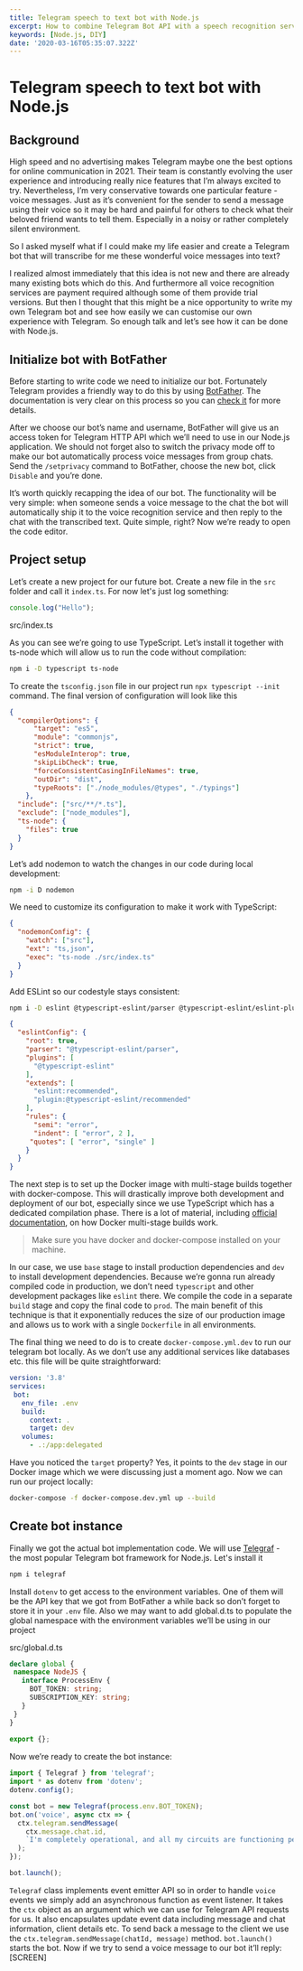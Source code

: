 ```yaml
---
title: Telegram speech to text bot with Node.js
excerpt: How to combine Telegram Bot API with a speech recognition service to transcribe voice messages to text.
keywords: [Node.js, DIY]
date: '2020-03-16T05:35:07.322Z'
---
```


# Telegram speech to text bot with Node.js

## Background

High speed and no advertising makes Telegram maybe one the best options for online communication in 2021. Their team is constantly evolving the user experience and introducing really nice features that I’m always excited to try. Nevertheless, I’m very conservative towards one particular feature - voice messages. Just as it’s convenient for the sender to send a message using their voice so it may be hard and painful for others to check what their beloved friend wants to tell them. Especially in a noisy or rather completely silent environment.

So I asked myself what if I could make my life easier and create a Telegram bot that will transcribe for me these wonderful voice messages into text?

I realized almost immediately that this idea is not new and there are already many existing bots which do this. And furthermore all voice recognition services are payment required although some of them provide trial versions.
But then I thought that this might be a nice opportunity to write my own Telegram bot and see how easily we can customise our own experience with Telegram. So enough talk and let’s see how it can be done with Node.js.

## Initialize bot with BotFather
Before starting to write code we need to initialize our bot. Fortunately Telegram provides a friendly way to do this by using [BotFather](https://t.me/botfather). The documentation is very clear on this process so you can [check it](https://core.telegram.org/bots#3-how-do-i-create-a-bot) for more details.

After we choose our bot’s name and username, BotFather will give us an access token for Telegram HTTP API which we’ll need to use in our Node.js application. We should not forget also to switch the privacy mode off to make our bot automatically process voice messages from group chats. Send the `/setprivacy` command to BotFather, choose the new bot, click `Disable` and you’re done.

It’s worth quickly recapping the idea of our bot. The functionality will be very simple: when someone sends a voice message to the chat the bot will automatically ship it to the voice recognition service and then reply to the chat with the transcribed text. Quite simple, right?
Now we’re ready to open the code editor.

## Project setup

Let’s create a new project for our future bot. Create a new file in the `src` folder and call it `index.ts`. For now let's just log something:


```typescript
console.log("Hello");
```
src/index.ts

As you can see we’re going to use TypeScript. Let’s install it together with ts-node which will allow us to run the code without compilation:

```bash
npm i -D typescript ts-node
```

To create the `tsconfig.json` file in our project run `npx typescript --init` command. The final version of configuration will look like this

```json
{
  "compilerOptions": {
      "target": "es5",
      "module": "commonjs",
      "strict": true,
      "esModuleInterop": true,
      "skipLibCheck": true,
      "forceConsistentCasingInFileNames": true,
      "outDir": "dist",
      "typeRoots": ["./node_modules/@types", "./typings"]
    },
  "include": ["src/**/*.ts"],
  "exclude": ["node_modules"],
  "ts-node": {
    "files": true
  }
}
```

Let’s add nodemon to watch the changes in our code during local development:

```bash
npm -i D nodemon
```

We need to customize its configuration to make it work with TypeScript:

```json
{
  "nodemonConfig": {
    "watch": ["src"],
    "ext": "ts,json",
    "exec": "ts-node ./src/index.ts"
  }
}
```

Add ESLint so our codestyle stays consistent:

```bash
npm i -D eslint @typescript-eslint/parser @typescript-eslint/eslint-plugin
```

```json
{
  "eslintConfig": {
    "root": true,
    "parser": "@typescript-eslint/parser",
    "plugins": [
      "@typescript-eslint"
    ],
    "extends": [
      "eslint:recommended",
      "plugin:@typescript-eslint/recommended"
    ],
    "rules": {
      "semi": "error",
      "indent": [ "error", 2 ],
     "quotes": [ "error", "single" ]
    }
  }
}
```

The next step is to set up the Docker image with multi-stage builds together with docker-compose. This will drastically improve both development and deployment of our bot, especially since we use TypeScript which has a dedicated compilation phase. There is a lot of material, including [official documentation](https://docs.docker.com/develop/develop-images/multistage-build/), on how Docker multi-stage builds work.

> Make sure you have docker and docker-compose installed on your machine.

In our case, we use `base` stage to install production dependencies and `dev` to install development dependencies. Because we’re gonna run already compiled code in production, we don’t need `typescript` and other development packages like `eslint` there. We compile the code in a separate `build` stage and copy the final code to `prod`. The main benefit of this technique is that it exponentially reduces the size of our production image and allows us to work with a single `Dockerfile` in all environments.

The final thing we need to do is to create `docker-compose.yml.dev` to run our telegram bot locally. As we don’t use any additional services like databases etc. this file will be quite straightforward:

```yaml
version: '3.8'
services:
 bot:
   env_file: .env
   build:
     context: .
     target: dev
   volumes:
     - .:/app:delegated
```
 
Have you noticed the `target` property? Yes, it points to the `dev` stage in our Docker image which we were discussing just a moment ago. Now we can run our project locally:

```bash
docker-compose -f docker-compose.dev.yml up --build
```

## Create bot instance

Finally we got the actual bot implementation code. We will use [Telegraf](https://github.com/influxdata/telegraf ) - the most popular Telegram bot framework for Node.js. Let's install it

```bash
npm i telegraf
```

Install `dotenv` to get access to the environment variables. One of them will be the API key that we got from BotFather a while back so don’t forget to store it in your `.env` file. Also we may want to add global.d.ts to populate the global namespace with the environment variables we’ll be using in our project

src/global.d.ts
```typescript
declare global {
 namespace NodeJS {
   interface ProcessEnv {
     BOT_TOKEN: string;
     SUBSCRIPTION_KEY: string;
   }
 }
}
 
export {};
```

Now we’re ready to create the bot instance:

```typescript
import { Telegraf } from 'telegraf';
import * as dotenv from 'dotenv';
dotenv.config();

const bot = new Telegraf(process.env.BOT_TOKEN);
bot.on('voice', async ctx => {
  ctx.telegram.sendMessage(
    ctx.message.chat.id,
    `I'm completely operational, and all my circuits are functioning perfectly.`
  );
});

bot.launch();
```

`Telegraf` class implements event emitter API so in order to handle `voice` events we simply add an asynchronous function as event listener. It takes the `ctx` object as an argument which we can use for Telegram API requests for us. It also encapsulates update event data including message and chat information, client details etc. To send back a message to the client we use the `ctx.telegram.sendMessage(chatId, message)` method. `bot.launch()` starts the bot. Now if we try to send a voice message to our bot it’ll reply: [SCREEN]


<!-- ![Browser's high level structure](/assets/blog/how-browsers-work/browsers-high-level.png) -->
